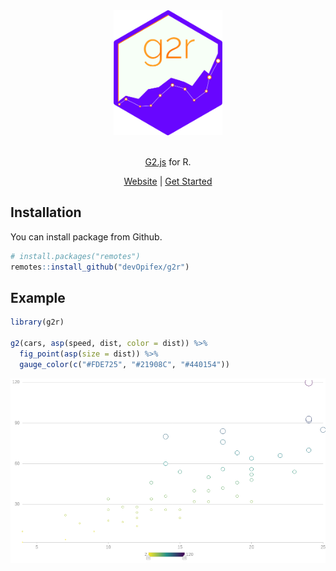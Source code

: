 
<div align="center">

<img src="man/figures/logo.png" height = "200px" />

<br />
<br />

<!-- badges: start -->

<!-- badges: end -->

[G2.js](https://g2.antv.vision/) for R.

[Website](https://g2r.opifex.org) | [Get
Started](https://g2r.dev/articles/get_started.html)

</div>

## Installation

You can install package from Github.

```r
# install.packages("remotes")
remotes::install_github("devOpifex/g2r")
```

## Example

```r
library(g2r)

g2(cars, asp(speed, dist, color = dist)) %>% 
  fig_point(asp(size = dist)) %>% 
  gauge_color(c("#FDE725", "#21908C", "#440154"))
```

![](man/figures/g2-example.png)
